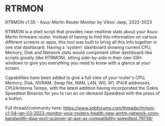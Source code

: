 # RTRMON
RTRMON v1.55 - Asus-Merlin Router Monitor by Viktor Jaep, 2022-2023

RTRMON is a shell script that provides near-realtime stats about your Asus-Merlin firmware router. Instead of having to find this information on various different screens or apps, this tool was built to bring all this info together in one stat dashboard.  Having a 'system' dashboard showing current CPU, Memory, Disk and Network stats would compiment other dashboard-like scripts greatly (like RTRMON), sitting side-by-side in their own SSH windows to give you everything you need to know with a glance at your screen.

Capabilities have been added to give a full view of your router's CPU, Memory, Disk, NVRAM, Swap file, WAN, LAN, W0, W1, IP4/6 addresses, CPU/Antenna Temps, with the latest addition having incorporated the Ookla Speedtest Binaries for you to run an on-demand Speedtest with the press of a button.

Full thread/community here: https://www.snbforums.com/threads/rtrmon-v1-54-jan-03-2023-monitor-your-routers-health-new-amtm-network-conn-bandwidth-diag-port-scanner-gt-axe-ax-compatibility-speedtest.79738/
